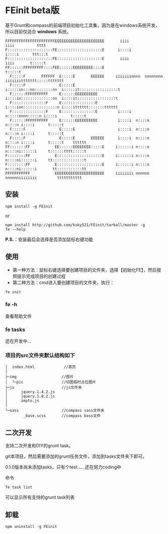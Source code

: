 FEinit beta版
======
基于Grunt和compass的前端项目初始化工具集，因为是在windows系统开发，所以目前仅适合 __windows__ 系统。
 
    FFFFFFFFFFFFFFFFFFFFFFEEEEEEEEEEEEEEEEEEEEEE       iiii                     iiii          tttt          
    F::::::::::::::::::::FE::::::::::::::::::::E      i::::i                   i::::i      ttt:::t          
    F::::::::::::::::::::FE::::::::::::::::::::E       iiii                     iiii       t:::::t          
    FF::::::FFFFFFFFF::::FEE::::::EEEEEEEEE::::E                                           t:::::t          
      F:::::F       FFFFFF  E:::::E       EEEEEE     iiiiiiinnnn  nnnnnnnn    iiiiiiittttttt:::::ttttttt    
      F:::::F               E:::::E                  i:::::in:::nn::::::::nn  i:::::it:::::::::::::::::t    
      F::::::FFFFFFFFFF     E::::::EEEEEEEEEE         i::::in::::::::::::::nn  i::::it:::::::::::::::::t    
      F:::::::::::::::F     E:::::::::::::::E         i::::inn:::::::::::::::n i::::itttttt:::::::tttttt    
      F:::::::::::::::F     E:::::::::::::::E         i::::i  n:::::nnnn:::::n i::::i      t:::::t          
      F::::::FFFFFFFFFF     E::::::EEEEEEEEEE         i::::i  n::::n    n::::n i::::i      t:::::t          
      F:::::F               E:::::E                   i::::i  n::::n    n::::n i::::i      t:::::t          
      F:::::F               E:::::E       EEEEEE      i::::i  n::::n    n::::n i::::i      t:::::t    tttttt
    FF:::::::FF           EE::::::EEEEEEEE:::::E     i::::::i n::::n    n::::ni::::::i     t::::::tttt:::::t
    F::::::::FF           E::::::::::::::::::::E     i::::::i n::::n    n::::ni::::::i     tt::::::::::::::t
    F::::::::FF           E::::::::::::::::::::E     i::::::i n::::n    n::::ni::::::i       tt:::::::::::tt
    FFFFFFFFFFF           EEEEEEEEEEEEEEEEEEEEEE     iiiiiiii nnnnnn    nnnnnniiiiiiii         ttttttttttt  

## 安装

```shell
npm install -g FEinit
```
or

```shell
npm install http://github.com/ksky521/FEinit/tarball/master -g
fe --help
```
__P.S.__：安装最后会选择是否添加鼠标右键功能

## 使用
 * 第一种方法：鼠标右键选择要创建项目的文件夹，选择【初始化FE】，然后按照提示完成项目的创建过程
 * 第二种方法：cmd进入要创建项目的文件夹，执行：
```shell
fe init
```

### fe -h
查看帮助文件

### fe tasks
还在开发中...

### 项目的src文件夹默认结构如下

    │  index.html             //首页
    │
    ├─img                    //图片
    │  └─pic                 //切图临时占位图片       
    ├─js                     //js文件夹
    │      jquery.1.4.2.js 
    │      jquery.1.8.2.js    
    │      zepto.js
    │
    └─sass                   //compass sass文件夹
            _base.scss       //compass bass文件

## 二次开发
支持二次开发和DIY的grunt task。

git本项目，然后需要添加的grunt任务文件，添加到tasks文件夹下即可。

0.1.0版本尚未添加tasks，只有个test……还在努力coding中

命令
```shell
fe task list
```
可以显示所有支持的grunt task列表


## 卸载
```shell
npm uninstall -g FEinit
```
